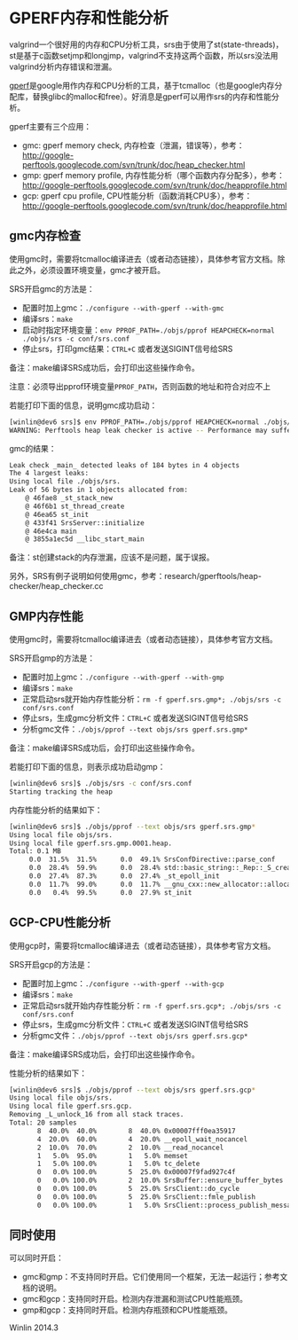 # GPERF内存和性能分析

valgrind一个很好用的内存和CPU分析工具，srs由于使用了st(state-threads)，st是基于c函数setjmp和longjmp，valgrind不支持这两个函数，所以srs没法用valgrind分析内存错误和泄漏。

[gperf](https://code.google.com/p/gperftools)是google用作内存和CPU分析的工具，基于tcmalloc（也是google内存分配库，替换glibc的malloc和free）。好消息是gperf可以用作srs的内存和性能分析。

gperf主要有三个应用：
* gmc: gperf memory check, 内存检查（泄漏，错误等），参考：http://google-perftools.googlecode.com/svn/trunk/doc/heap_checker.html
* gmp: gperf memory profile, 内存性能分析（哪个函数内存分配多），参考：http://google-perftools.googlecode.com/svn/trunk/doc/heapprofile.html
* gcp: gperf cpu profile, CPU性能分析（函数消耗CPU多），参考：http://google-perftools.googlecode.com/svn/trunk/doc/heapprofile.html

## gmc内存检查

使用gmc时，需要将tcmalloc编译进去（或者动态链接），具体参考官方文档。除此之外，必须设置环境变量，gmc才被开启。

SRS开启gmc的方法是：
* 配置时加上gmc：`./configure --with-gperf --with-gmc`
* 编译srs：`make`
* 启动时指定环境变量：`env PPROF_PATH=./objs/pprof HEAPCHECK=normal ./objs/srs -c conf/srs.conf`
* 停止srs，打印gmc结果：`CTRL+C` 或者发送SIGINT信号给SRS

备注：make编译SRS成功后，会打印出这些操作命令。

注意：必须导出pprof环境变量`PPROF_PATH`，否则函数的地址和符合对应不上

若能打印下面的信息，说明gmc成功启动：

```bash
[winlin@dev6 srs]$ env PPROF_PATH=./objs/pprof HEAPCHECK=normal ./objs/srs -c conf/srs.conf
WARNING: Perftools heap leak checker is active -- Performance may suffer
```

gmc的结果：

```bash
Leak check _main_ detected leaks of 184 bytes in 4 objects
The 4 largest leaks:
Using local file ./objs/srs.
Leak of 56 bytes in 1 objects allocated from:
	@ 46fae8 _st_stack_new
	@ 46f6b1 st_thread_create
	@ 46ea65 st_init
	@ 433f41 SrsServer::initialize
	@ 46e4ca main
	@ 3855a1ec5d __libc_start_main
```

备注：st创建stack的内存泄漏，应该不是问题，属于误报。

另外，SRS有例子说明如何使用gmc，参考：research/gperftools/heap-checker/heap_checker.cc

## GMP内存性能

使用gmc时，需要将tcmalloc编译进去（或者动态链接），具体参考官方文档。

SRS开启gmp的方法是：
* 配置时加上gmc：`./configure --with-gperf --with-gmp`
* 编译srs：`make`
* 正常启动srs就开始内存性能分析：`rm -f gperf.srs.gmp*; ./objs/srs -c conf/srs.conf`
* 停止srs，生成gmc分析文件：`CTRL+C` 或者发送SIGINT信号给SRS
* 分析gmc文件：`./objs/pprof --text objs/srs gperf.srs.gmp*`

备注：make编译SRS成功后，会打印出这些操作命令。

若能打印下面的信息，则表示成功启动gmp：

```bash
[winlin@dev6 srs]$ ./objs/srs -c conf/srs.conf
Starting tracking the heap
```

内存性能分析的结果如下：

```bash
[winlin@dev6 srs]$ ./objs/pprof --text objs/srs gperf.srs.gmp*
Using local file objs/srs.
Using local file gperf.srs.gmp.0001.heap.
Total: 0.1 MB
     0.0  31.5%  31.5%      0.0  49.1% SrsConfDirective::parse_conf
     0.0  28.4%  59.9%      0.0  28.4% std::basic_string::_Rep::_S_create
     0.0  27.4%  87.3%      0.0  27.4% _st_epoll_init
     0.0  11.7%  99.0%      0.0  11.7% __gnu_cxx::new_allocator::allocate
     0.0   0.4%  99.5%      0.0  27.9% st_init
```

## GCP-CPU性能分析

使用gcp时，需要将tcmalloc编译进去（或者动态链接），具体参考官方文档。

SRS开启gcp的方法是：
* 配置时加上gmc：`./configure --with-gperf --with-gcp`
* 编译srs：`make`
* 正常启动srs就开始内存性能分析：`rm -f gperf.srs.gcp*; ./objs/srs -c conf/srs.conf`
* 停止srs，生成gmc分析文件：`CTRL+C` 或者发送SIGINT信号给SRS
* 分析gmc文件：`./objs/pprof --text objs/srs gperf.srs.gcp*`

备注：make编译SRS成功后，会打印出这些操作命令。

性能分析的结果如下：

```bash
[winlin@dev6 srs]$ ./objs/pprof --text objs/srs gperf.srs.gcp*
Using local file objs/srs.
Using local file gperf.srs.gcp.
Removing _L_unlock_16 from all stack traces.
Total: 20 samples
       8  40.0%  40.0%        8  40.0% 0x00007fff0ea35917
       4  20.0%  60.0%        4  20.0% __epoll_wait_nocancel
       2  10.0%  70.0%        2  10.0% __read_nocancel
       1   5.0%  95.0%        1   5.0% memset
       1   5.0% 100.0%        1   5.0% tc_delete
       0   0.0% 100.0%        5  25.0% 0x00007f9fad927c4f
       0   0.0% 100.0%        2  10.0% SrsBuffer::ensure_buffer_bytes
       0   0.0% 100.0%        5  25.0% SrsClient::do_cycle
       0   0.0% 100.0%        5  25.0% SrsClient::fmle_publish
       0   0.0% 100.0%        1   5.0% SrsClient::process_publish_message
```

## 同时使用

可以同时开启：
* gmc和gmp：不支持同时开启。它们使用同一个框架，无法一起运行；参考文档的说明。
* gmc和gcp：支持同时开启。检测内存泄漏和测试CPU性能瓶颈。
* gmp和gcp：支持同时开启。检测内存瓶颈和CPU性能瓶颈。

Winlin 2014.3